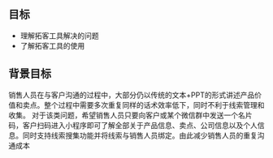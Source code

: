 ## 目标
* 理解拓客工具解决的问题
* 了解拓客工具的使用

## 背景目标
销售人员在与客户沟通的过程中，大部分仍以传统的文本+PPT的形式讲述产品价值和卖点。整个过程中需要多次重复同样的话术效率低下，同时不利于线索管理和收集。
对于该类问题，希望销售人员只要向客户或某个微信群中发送一个名片码，客户扫码进入小程序即可了解全部关于产品信息、卖点、公司信息以及个人信息。同时支持线索搜集功能并将线索与销售人员绑定。由此减少销售人员的重复沟通成本

## 